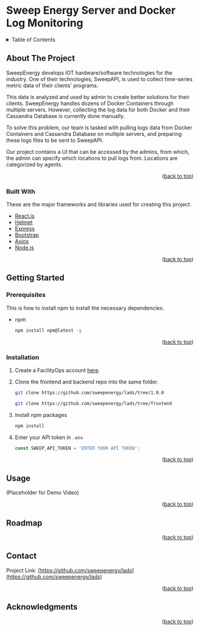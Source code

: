 # Sweep Energy Server and Docker Log Monitoring

<!-- TABLE OF CONTENTS -->
<details>
  <summary>Table of Contents</summary>
  <ol>
    <li>
      <a href="#about-the-project">About The Project</a>
      <ul>
        <li><a href="#built-with">Built With</a></li>
      </ul>
    </li>
    <li>
      <a href="#getting-started">Getting Started</a>
      <ul>
        <li><a href="#prerequisites">Prerequisites</a></li>
        <li><a href="#installation">Installation</a></li>
      </ul>
    </li>
    <li><a href="#usage">Usage</a></li>
    <li><a href="#roadmap">Roadmap</a></li>
    <li><a href="#contact">Contact</a></li>
    <li><a href="#acknowledgments">Acknowledgments</a></li>
  </ol>
</details>



<!-- ABOUT THE PROJECT -->
## About The Project
SweepEnergy develops IOT hardware/software technologies for the industry. One of their technologies, SweepAPI, is used to collect time-series metric data of their clients’ programs. 

This data is analyzed and used by admin to create better solutions for their clients. SweepEnergy handles dozens of Docker Containers through multiple servers. However, collecting the log data for both Docker and their Cassandra Database is currently done manually. 

To solve this problem, our team is tasked with pulling logs data from Docker Containers and Cassandra Database on multiple servers, and preparing these logs files to be sent to SweepAPI.

Our project contains a UI that can be accessed by the admins, from which, the admin can specify which locations to pull logs from. Locations are categorized by agents.

<p align="right">(<a href="#top">back to top</a>)</p>



### Built With

These are the major frameworks and libraries used for creating this project.

* [React.js](https://reactjs.org/)
* [Helmet](https://helmetjs.github.io/)
* [Express](https://expressjs.com/)
* [Bootstrap](https://getbootstrap.com)
* [Axios](https://github.com/axios/axios)
* [Node.js](https://nodejs.org/en/)

<p align="right">(<a href="#top">back to top</a>)</p>



<!-- GETTING STARTED -->
## Getting Started

### Prerequisites

This is how to install npm to install the necessary dependencies.
* npm
  ```sh
  npm install npm@latest -g
  ```

<p align="right">(<a href="#top">back to top</a>)</p>

### Installation

1. Create a FacilityOps account [here](https://app.facility-ops.com/login).
2. Clone the frontend and backend repo into the same folder.
   ```sh
   git clone https://github.com/sweepenergy/lads/tree/1.0.0
   ```
   
   ```sh
   git clone https://github.com/sweepenergy/lads/tree/frontend
   ```
3. Install npm packages
   ```sh
   npm install
   ```
4. Enter your API token in `.env`
   ```js
   const SWEEP_API_TOKEN = 'ENTER YOUR API TOKEN';
   ```

<p align="right">(<a href="#top">back to top</a>)</p>



<!-- USAGE EXAMPLES -->
## Usage

(Placeholder for Demo Video)

<p align="right">(<a href="#top">back to top</a>)</p>

<!-- ROADMAP -->
## Roadmap

<p align="right">(<a href="#top">back to top</a>)</p>

<!-- CONTACT -->
## Contact

Project Link: [https://github.com/sweepenergy/lads](https://github.com/sweepenergy/lads)

<p align="right">(<a href="#top">back to top</a>)</p>

<!-- ACKNOWLEDGMENTS -->
## Acknowledgments


<p align="right">(<a href="#top">back to top</a>)</p>
